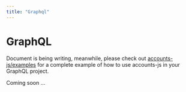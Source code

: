 ```yaml
---
title: "Graphql"
---
```


# GraphQL

Document is being writing, meanwhile, please check out [accounts-js/examples](https://github.com/accounts-js/examples) for a complete example of how to use accounts-js in your GraphQL project.

Coming soon ...
